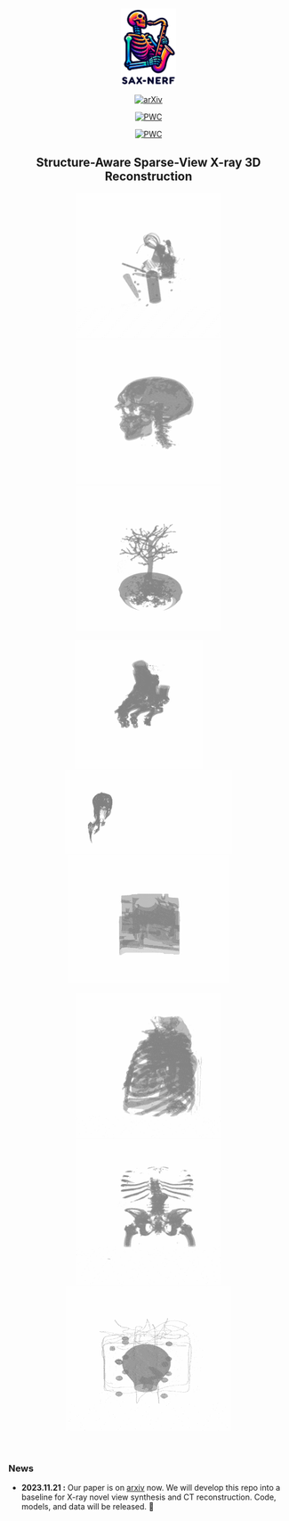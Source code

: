 &nbsp;

<div align="center">
<p align="center"> <img src="fig/logo.png" width="100px"> </p>

[![arXiv](https://img.shields.io/badge/arxiv-paper-179bd3)](https://arxiv.org/abs/2311.10959)

[![PWC](https://img.shields.io/endpoint.svg?url=https://paperswithcode.com/badge/structure-aware-sparse-view-x-ray-3d/novel-view-synthesis-on-x3d)](https://paperswithcode.com/sota/novel-view-synthesis-on-x3d?p=structure-aware-sparse-view-x-ray-3d)

[![PWC](https://img.shields.io/endpoint.svg?url=https://paperswithcode.com/badge/structure-aware-sparse-view-x-ray-3d/low-dose-x-ray-ct-reconstruction-on-x3d)](https://paperswithcode.com/sota/low-dose-x-ray-ct-reconstruction-on-x3d?p=structure-aware-sparse-view-x-ray-3d)

<h2>Structure-Aware Sparse-View X-ray 3D Reconstruction </h2> 



<img src="3d_demo/backpack.gif" style="height:260px" /> <img src="3d_demo/head.gif" style="height:260px" /> <img src="3d_demo/bonsai.gif" style="height:260px" /> 



<img src="3d_demo/foot.gif" style="height:230px" />  &emsp; &emsp; <img src="3d_demo/carp.gif" style="height:150px" /> <img src="3d_demo/engine.gif" style="height:230px" />

<img src="3d_demo/chest.gif" style="height:260px" />  <img src="3d_demo/pelvis.gif" style="height:260px" />  <img src="3d_demo/box.gif" style="height:260px" /> 

</div>


&nbsp;

### News
- **2023.11.21 :** Our paper is on [arxiv](https://arxiv.org/abs/2311.10959) now. We will develop this repo into a baseline for X-ray novel view synthesis and CT reconstruction. Code, models, and data will be released. 💫
